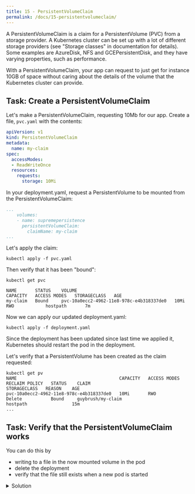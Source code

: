 ```yaml
---
title: 15 - PersistentVolumeClaim
permalink: /docs/15-persistentvolumeclaim/
---
```


A PersistentVolumeClaim is a claim for a PersistentVolume (PVC) from a storage provider. A Kubernetes cluster can be set up with a lot of different storage providers (see "Storage classes" in documentation for details). Some examples are AzureDisk, NFS and GCEPersistentDisk, and they have varying properties, such as performance.

With a PersistentVolumeClaim, your app can request to just get for instance 10GB of space without caring about the details of the volume that the Kubernetes cluster can provide.

## Task: Create a PersistentVolumeClaim

Let's make a PersistentVolumeClaim, requesting 10Mb for our app. Create a file, `pvc.yaml` with the contents:

```yaml
apiVersion: v1
kind: PersistentVolumeClaim
metadata:
  name: my-claim
spec:
  accessModes:
  - ReadWriteOnce
  resources:
    requests:
      storage: 10Mi
```

In your deployment.yaml, request a PersistentVolume to be mounted from the PersistentVolumeClaim:

```yaml
...
    volumes:
    - name: supremepersistence
      persistentVolumeClaim:
        claimName: my-claim
...
```

Let's apply the claim:

`kubectl apply -f pvc.yaml`

Then verify that it has been "bound":

```
kubectl get pvc

NAME       STATUS    VOLUME                                     CAPACITY   ACCESS MODES   STORAGECLASS   AGE
my-claim   Bound     pvc-10a0ecc2-4962-11e8-978c-e4b318337de0   10Mi       RWO            hostpath       7m
```

Now we can apply our updated deployment.yaml:

`kubectl apply -f deployment.yaml`

Since the deployment has been updated since last time we applied it, Kubernetes should restart the pod in the
deployment.

Let's verify that a PersistentVolume has been created as the claim requested:

```
kubectl get pv
NAME                                       CAPACITY   ACCESS MODES   RECLAIM POLICY   STATUS    CLAIM                               STORAGECLASS   REASON    AGE
pvc-10a0ecc2-4962-11e8-978c-e4b318337de0   10Mi       RWO            Delete           Bound     guybrush/my-claim                   hostpath                 15m
...
```

## Task: Verify that the PersistentVolumeClaim works

You can do this by
* writing to a file in the now mounted volume in the pod
* delete the deployment
* verify that the file still exists when a new pod is started 

<details>
  <summary>Solution</summary>
  <div markdown="1">

Write to a file in the peristed volume:

```
kubectl get po
kubectl exec -it sample-app-deployment-7756ccb788-vflmz sh
/ # cd mydata
/mydata # ls
/mydata # echo hello there > hello
/mydata # exit
```

Delete the deployment:

```
kubectl delete deployment
```

Wait for the new pod to start (check with `kubectl get po`), then:

```
kubectl exec -it sample-app-deployment-a9w84f98n-fsdfm sh
/ # cd mydata
/mydata # ls
hello
/mydata # cat hello
hello there
/mydata # exit
```

Success! The file survived eventhough the pod was deleted. This is how our apps get persistence.

</div>
</details>
